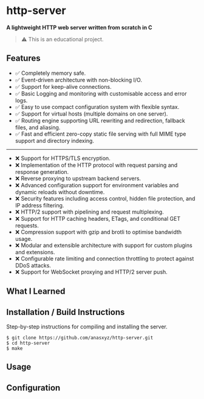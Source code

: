 

# http-server

**A lightweight HTTP web server written from scratch in C**  

> ⚠️ This is an educational project.

## Features
- ✅ Completely memory safe.
- ✅ Event-driven architecture with non-blocking I/O.
- ✅ Support for keep-alive connections.
- ✅ Basic Logging and monitoring with customisable access and error logs.
- ✅ Easy to use compact configuration system with flexible syntax.
- ✅ Support for virtual hosts (multiple domains on one server).
- ✅ Routing engine supporting URL rewriting and redirection, fallback files, and aliasing.
- ✅ Fast and efficient zero-copy static file serving with full MIME type support and directory indexing.

---

- ❌ Support for HTTPS/TLS encryption.
- ❌ Implementation of the HTTP protocol with request parsing and response generation.
- ❌ Reverse proxying to upstream backend servers.  
- ❌ Advanced configuration support for environment variables and dynamic reloads without downtime.
- ❌ Security features including access control, hidden file protection, and IP address filtering.
- ❌ HTTP/2 support with pipelining and request multiplexing.
- ❌ Support for HTTP caching headers, ETags, and conditional GET requests. 
- ❌ Compression support with gzip and brotli to optimise bandwidth usage.
- ❌ Modular and extensible architecture with support for custom plugins and extensions.
- ❌ Configurable rate limiting and connection throttling to protect against DDoS attacks.
- ❌ Support for WebSocket proxying and HTTP/2 server push.

## What I Learned

## Installation / Build Instructions

Step-by-step instructions for compiling and installing the server.

```
$ git clone https://github.com/anasxyz/http-server.git
$ cd http-server
$ make
```

## Usage


## Configuration


